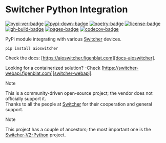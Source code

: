 # Switcher Python Integration

[![pypi-ver-badge]][pypi-aioswitcher] [![pypi-down-badge]][pypi-aioswitcher] [![poetry-badge]][poetry-url] [![license-badge]][repo-aioswitcher]<br/>
[![gh-build-badge]][ci-stage] [![pages-badge]][docs-aioswitcher] [![codecov-badge]][codecov-aioswitcher]

PyPi module integrating with various [Switcher][switcher] devices.</br>

```shell
pip install aioswitcher
```

Check the docs: [https://aioswitcher.figenblat.com][docs-aioswitcher].

Looking for a containerized solution? -Check [https://switcher-webapi.figenblat.com][switcher-webapi].

> [!Note]
> This is a community-driven open-source project; the vendor does not officially support it.</br>
> Thanks to all the people at [Switcher][switcher] for their cooperation and general support.

> [!Note]
> This project has a couple of ancestors; the most important one is the [Switcher-V2-Python][switcher-v2-script] project.

<!-- Real Links -->
[ci-stage]: https://github.com/TomerFi/aioswitcher/actions/workflows/stage.yml
[pages-badge]: https://github.com/TomerFi/aioswitcher/actions/workflows/pages.yml/badge.svg
[codecov-aioswitcher]: https://codecov.io/gh/TomerFi/aioswitcher
[docs-aioswitcher]: https://aioswitcher.figenblat.com/
[poetry-url]: https://python-poetry.org/
[pypi-aioswitcher]: https://pypi.org/project/aioswitcher
[repo-aioswitcher]: https://github.com/TomerFi/aioswitcher
[switcher]: https://www.switcher.co.il/
[switcher-v2-script]: https://github.com/NightRang3r/Switcher-V2-Python
[switcher-webapi]: https://switcher-webapi.figenblat.com
<!-- Badges Links -->
[codecov-badge]: https://codecov.io/gh/TomerFi/aioswitcher/graph/badge.svg
[gh-build-badge]: https://github.com/TomerFi/aioswitcher/actions/workflows/stage.yml/badge.svg
[license-badge]: https://img.shields.io/github/license/tomerfi/aioswitcher
[poetry-badge]: https://img.shields.io/endpoint?url=https://python-poetry.org/badge/v0.json
[pypi-down-badge]: https://img.shields.io/pypi/dm/aioswitcher.svg?logo=pypi&color=1082C2
[pypi-ver-badge]: https://img.shields.io/pypi/v/aioswitcher?logo=pypi
